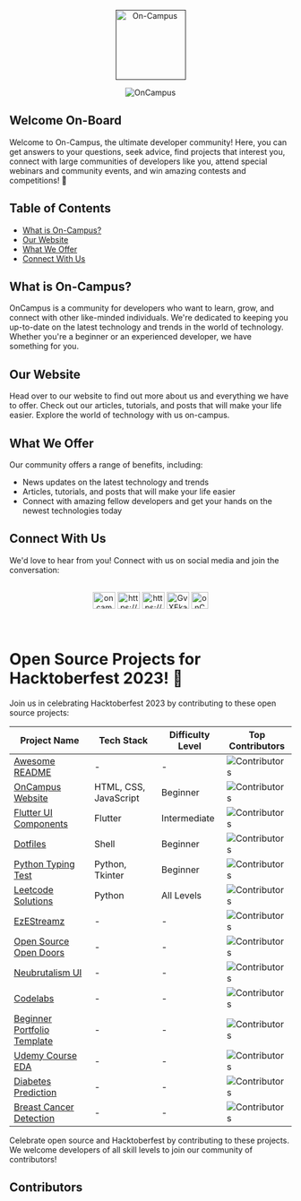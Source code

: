 <p align="center">  
  <a href="">  
    <img alt="On-Campus" src="https://avatars.githubusercontent.com/u/116508440?s=200&v=4" width="125" />  
  </a>  
</p>  
<p align="center">  
    <img src="https://readme-typing-svg.demolab.com?font=Helvetica&weight=600&size=70&duration=3000&pause=1000&color=FF454F&center=true&vCenter=true&width=700&height=100&lines=Welcome+On-Board;Welcome+On-Campus" alt="OnCampus" />  
</p>

## Welcome On-Board

<p> 
  Welcome to On-Campus, the ultimate developer community! Here, you can get answers to your questions, seek advice, find projects that interest you, connect with large communities of developers like you, attend special webinars and community events, and win amazing contests and competitions! 🤟
</p>

## Table of Contents

- [What is On-Campus?](#what-is-on-campus)
- [Our Website](#our-website)
- [What We Offer](#what-we-offer)
- [Connect With Us](#connect-with-us)

## What is On-Campus?

<p> 
  OnCampus is a community for developers who want to learn, grow, and connect with other like-minded individuals. We're dedicated to keeping you up-to-date on the latest technology and trends in the world of technology. Whether you're a beginner or an experienced developer, we have something for you.
</p>

## Our Website

<p> 
  Head over to our website to find out more about us and everything we have to offer. Check out our articles, tutorials, and posts that will make your life easier. Explore the world of technology with us on-campus.
</p>

## What We Offer

Our community offers a range of benefits, including:

  <ul>
    <li>News updates on the latest technology and trends</li>
    <li>Articles, tutorials, and posts that will make your life easier</li>
    <li>Connect with amazing fellow developers and get your hands on the newest technologies today</li>
  </ul>

## Connect With Us

<p>
  We'd love to hear from you! Connect with us on social media and join the conversation:
  <br><br>

<p align="center">
  <a href="https://twitter.com/oncampus_in" target="_blank"><img src="https://raw.githubusercontent.com/rahuldkjain/github-profile-readme-generator/master/src/images/icons/Social/twitter.svg" alt="oncampus_in" height="30" width="40" /></a>
  <a href="https://linkedin.com/in/https://www.linkedin.com/company/82527819/admin/" target="_blank"><img src="https://raw.githubusercontent.com/rahuldkjain/github-profile-readme-generator/master/src/images/icons/Social/linked-in-alt.svg" alt="https://www.linkedin.com/company/82527819/admin/" height="30" width="40" /></a>
  <a href="https://www.instagram.com/oncampus_official/" target="_blank"><img src="https://raw.githubusercontent.com/rahuldkjain/github-profile-readme-generator/master/src/images/icons/Social/instagram.svg" alt="https://www.instagram.com/oncampus_official/?hl=en" height="30" width="40" /></a>
  <a href="https://discord.gg/GvXEkaQr8e" target="_blank"><img src="https://raw.githubusercontent.com/rahuldkjain/github-profile-readme-generator/master/src/images/icons/Social/discord.svg" alt="GvXEkaQr8e" height="30" width="40" /></a>
  <a href="https://www.reddit.com/user/onCampus_official" target="_blank"><img src="https://raw.githubusercontent.com/rahuldkjain/github-profile-readme-generator/master/src/images/icons/Social/reddit.svg" alt="onCampus_official" height="30" width="30" /></a>
</p>

<br>

# Open Source Projects for Hacktoberfest 2023! 🎉

Join us in celebrating Hacktoberfest 2023 by contributing to these open source projects:

| **Project Name**                                                                                 | **Tech Stack**        | **Difficulty Level** | **Top Contributors**                                                                             |
| ------------------------------------------------------------------------------------------------ | --------------------- | -------------------- | ------------------------------------------------------------------------------------------------ |
| [Awesome README](https://github.com/OnCampus-Community/Awesome-README)                           | -                     | -                    | ![Contributors](https://contrib.rocks/image?repo=OnCampus-Community/Awesome-README)              |
| [OnCampus Website](https://github.com/OnCampus-Community/Website_OnCampus)                       | HTML, CSS, JavaScript | Beginner             | ![Contributors](https://contrib.rocks/image?repo=OnCampus-Community/Website_OnCampus)            |
| [Flutter UI Components](https://github.com/OnCampus-Community/Flutter-UI-Components)             | Flutter               | Intermediate         | ![Contributors](https://contrib.rocks/image?repo=OnCampus-Community/Flutter-UI-Components)       |
| [Dotfiles](https://github.com/OnCampus-Community/Dotfiles)                                       | Shell                 | Beginner             | ![Contributors](https://contrib.rocks/image?repo=OnCampus-Community/Dotfiles)                    |
| [Python Typing Test](https://github.com/OnCampus-Community/Python-Typing-Test)                   | Python, Tkinter       | Beginner             | ![Contributors](https://contrib.rocks/image?repo=OnCampus-Community/Python-Typing-Test)          |
| [Leetcode Solutions](https://github.com/OnCampus-Community/LeetCode-Solutions)                   | Python                | All Levels           | ![Contributors](https://contrib.rocks/image?repo=OnCampus-Community/LeetCode-Solutions)          |
| [EzEStreamz](https://github.com/OnCampus-Community/EzEStreamz)                                   | -                     | -                    | ![Contributors](https://contrib.rocks/image?repo=OnCampus-Community/EzEStreamz)                  |
| [Open Source Open Doors](https://github.com/OnCampus-Community/open-source-open-doors)           | -                     | -                    | ![Contributors](https://contrib.rocks/image?repo=OnCampus-Community/open-source-open-doors)      |
| [Neubrutalism UI](https://github.com/OnCampus-Community/neubrutalism_ui)                         | -                     | -                    | ![Contributors](https://contrib.rocks/image?repo=OnCampus-Community/neubrutalism_ui)             |
| [Codelabs](https://github.com/OnCampus-Community/codelabs)                                       | -                     | -                    | ![Contributors](https://contrib.rocks/image?repo=OnCampus-Community/codelabs)                    |
| [Beginner Portfolio Template](https://github.com/OnCampus-Community/beginner-portfolio-template) | -                     | -                    | ![Contributors](https://contrib.rocks/image?repo=OnCampus-Community/beginner-portfolio-template) |
| [Udemy Course EDA](https://github.com/OnCampus-Community/Udemy-Course-EDA)                       | -                     | -                    | ![Contributors](https://contrib.rocks/image?repo=OnCampus-Community/Udemy-Course-EDA)            |
| [Diabetes Prediction](https://github.com/OnCampus-Community/Diabetes-Prediction)                 | -                     | -                    | ![Contributors](https://contrib.rocks/image?repo=OnCampus-Community/Diabetes-Prediction)         |
| [Breast Cancer Detection](https://github.com/OnCampus-Community/Breast-Cancer-Detection)         | -                     | -                    | ![Contributors](https://contrib.rocks/image?repo=OnCampus-Community/Breast-Cancer-Detection)     |

Celebrate open source and Hacktoberfest by contributing to these projects. We welcome developers of all skill levels to join our community of contributors!

## Contributors

<!-- ALL-CONTRIBUTORS-LIST:START - Do not remove or modify this section -->
<!-- prettier-ignore-start -->
<!-- markdownlint-disable -->

<!-- markdownlint-restore -->
<!-- prettier-ignore-end -->

<!-- ALL-CONTRIBUTORS-LIST:END -->
